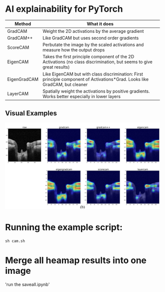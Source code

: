 # AI explainability for PyTorch

| Method              | What it does                                                                                                                |
|---------------------|-----------------------------------------------------------------------------------------------------------------------------|
| GradCAM             | Weight the 2D activations by the average gradient                                                                           |
| GradCAM++           | Like GradCAM but uses second order gradients                                                                                |
| ScoreCAM            | Perbutate the image by the scaled activations and measure how the output drops                                              |
| EigenCAM            | Takes the first principle component of the 2D Activations (no class discrimination, but seems to give great results)        |
| EigenGradCAM        | Like EigenCAM but with class discrimination: First principle component of Activations*Grad. Looks like GradCAM, but cleaner |
| LayerCAM            | Spatially weight the activations by positive gradients. Works better especially in lower layers                             |

## Visual Examples
![image](https://github.com/fjcu-ee-islab/ResViT/blob/main/heatmap/pytorch-grad-cam/example/example.png)

# Running the example script:

```
sh cam.sh
```
# Merge all heamap results into one image

'run the saveall.ipynb'

